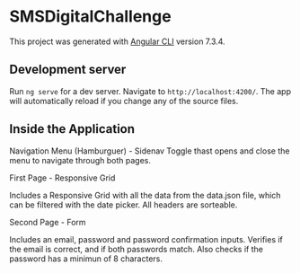 # SMSDigitalChallenge

This project was generated with [Angular CLI](https://github.com/angular/angular-cli) version 7.3.4.

## Development server

Run `ng serve` for a dev server. Navigate to `http://localhost:4200/`. The app will automatically reload if you change any of the source files.

## Inside the Application

Navigation Menu (Hamburguer) - Sidenav Toggle thast opens and close the menu to navigate through both pages.

First Page - Responsive Grid

  Includes a Responsive Grid with all the data from the data.json file, which can be filtered with the date picker.
  All headers are sorteable.
  
Second Page - Form

  Includes an email, password and password confirmation inputs.
  Verifies if the email is correct, and if both passwords match. Also checks if the password has a minimun of 8 characters.
